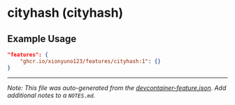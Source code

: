 
# cityhash (cityhash)



## Example Usage

```json
"features": {
    "ghcr.io/xionyuno123/features/cityhash:1": {}
}
```





---

_Note: This file was auto-generated from the [devcontainer-feature.json](https://github.com/xionyuno123/features/blob/main/src/cityhash/devcontainer-feature.json).  Add additional notes to a `NOTES.md`._
